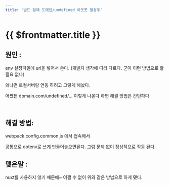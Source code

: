 ```yaml
---
title: '빌드 할때 도메인/undefined 아웃풋 될경우'
---
```


# {{ $frontmatter.title }}


## 원인 : 

env 설정파일에 url을 넣어서 쓴다. (개발자 생각에 따라 다르다. 굳이 이런 방법으로 할 필요 없다)

왜냐면 로컬서버랑 연동 하려고 그렇게 해놨다.

어쨌든 domain.com/undefined/... 이렇게 나온다 하면 해결 방법은 간단하다

​
## 해결 방법:

webpack.config.common.js 에서 접속해서

공통으로 dotenv로 쓰게 만들어놓으면된다. 그럼 문제 없이 정상적으로 작동 된다.

 

## 맺은말 :
 
nuxt를 사용하지 않기 때문에~ 어쩔 수 없이 위와 같은 방법으로 하게 됐다.


